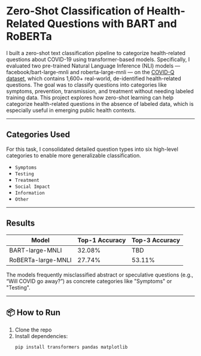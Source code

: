 # Zero-Shot Classification of Health-Related Questions with BART and RoBERTa

I built a zero-shot text classification pipeline to categorize health-related questions about COVID-19 using transformer-based models. Specifically, I evaluated two pre-trained Natural Language Inference (NLI) models — facebook/bart-large-mnli and roberta-large-mnli — on the [COVID-Q dataset](https://github.com/JerryWei03/COVID-Q), which contains 1,600+ real-world, de-identified health-related questions. The goal was to classify questions into categories like symptoms, prevention, transmission, and treatment without needing labeled training data.
This project explores how zero-shot learning can help categorize health-related questions in the absence of labeled data, which is especially useful in emerging public health contexts.

---

## Categories Used

For this task, I consolidated detailed question types into six high-level categories to enable more generalizable classification.

- `Symptoms`
- `Testing`
- `Treatment`
- `Social Impact`
- `Information`
- `Other`

---

## Results

| Model                | Top-1 Accuracy | Top-3 Accuracy |
|---------------------|----------------|----------------|
| BART-large-MNLI      | 32.08%         | TBD            |
| RoBERTa-large-MNLI   | 27.74%         | 53.11%         |

The models frequently misclassified abstract or speculative questions (e.g., “Will COVID go away?”) as concrete categories like "Symptoms" or "Testing".

---

## 📦 How to Run

1. Clone the repo
2. Install dependencies:
   ```bash
   pip install transformers pandas matplotlib

